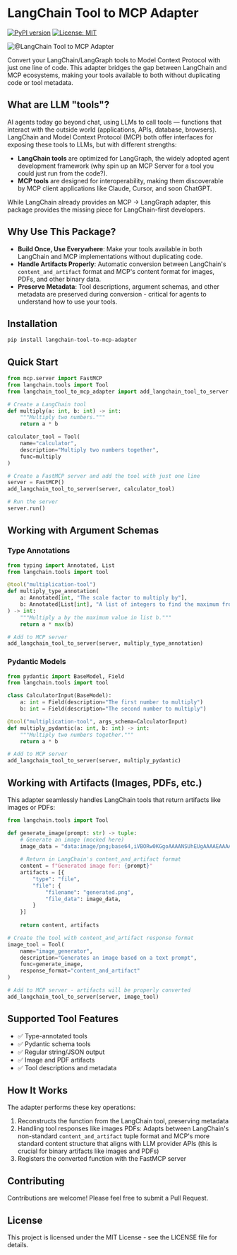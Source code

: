 # LangChain Tool to MCP Adapter

[![PyPI version](https://badge.fury.io/py/langchain-tool-to-mcp-adapter.svg)](https://badge.fury.io/py/langchain-tool-to-mcp-adapter)
[![License: MIT](https://img.shields.io/badge/License-MIT-yellow.svg)](https://opensource.org/licenses/MIT)

![@LangChain Tool to MCP Adapter](@LangChain%20Tool%20to%20MCP%20Adapter.png)

Convert your LangChain/LangGraph tools to Model Context Protocol with just one line of code. This adapter bridges the gap between LangChain and MCP ecosystems, making your tools available to both without duplicating code or tool metadata.

## What are LLM "tools"?

AI agents today go beyond chat, using LLMs to call tools — functions that interact with the outside world (applications, APIs, database, browsers). LangChain and Model Context Protocol (MCP) both offer interfaces for exposing these tools to LLMs, but with different strengths:

- **LangChain tools** are optimized for LangGraph, the widely adopted agent development framework (why spin up an MCP Server for a tool you could just run from the code?).
- **MCP tools** are designed for interoperability, making them discoverable by MCP client applications like Claude, Cursor, and soon ChatGPT.

While LangChain already provides an MCP → LangGraph adapter, this package provides the missing piece for LangChain-first developers.

## Why Use This Package?

- **Build Once, Use Everywhere**: Make your tools available in both LangChain and MCP implementations without duplicating code.
- **Handle Artifacts Properly**: Automatic conversion between LangChain's `content_and_artifact` format and MCP's content format for images, PDFs, and other binary data.
- **Preserve Metadata**: Tool descriptions, argument schemas, and other metadata are preserved during conversion - critical for agents to understand how to use your tools.

## Installation

```bash
pip install langchain-tool-to-mcp-adapter
```

## Quick Start

```python
from mcp.server import FastMCP
from langchain.tools import Tool
from langchain_tool_to_mcp_adapter import add_langchain_tool_to_server

# Create a LangChain tool
def multiply(a: int, b: int) -> int:
    """Multiply two numbers."""
    return a * b

calculator_tool = Tool(
    name="calculator",
    description="Multiply two numbers together",
    func=multiply
)

# Create a FastMCP server and add the tool with just one line
server = FastMCP()
add_langchain_tool_to_server(server, calculator_tool)

# Run the server
server.run()
```

## Working with Argument Schemas

### Type Annotations

```python
from typing import Annotated, List
from langchain.tools import tool

@tool("multiplication-tool")
def multiply_type_annotation(
    a: Annotated[int, "The scale factor to multiply by"],
    b: Annotated[List[int], "A list of integers to find the maximum from"]
) -> int:
    """Multiply a by the maximum value in list b."""
    return a * max(b)

# Add to MCP server
add_langchain_tool_to_server(server, multiply_type_annotation)
```

### Pydantic Models

```python
from pydantic import BaseModel, Field
from langchain.tools import tool

class CalculatorInput(BaseModel):
    a: int = Field(description="The first number to multiply")
    b: int = Field(description="The second number to multiply")

@tool("multiplication-tool", args_schema=CalculatorInput)
def multiply_pydantic(a: int, b: int) -> int:
    """Multiply two numbers together."""
    return a * b

# Add to MCP server
add_langchain_tool_to_server(server, multiply_pydantic)
```

## Working with Artifacts (Images, PDFs, etc.)

This adapter seamlessly handles LangChain tools that return artifacts like images or PDFs:

```python
from langchain.tools import Tool

def generate_image(prompt: str) -> tuple:
    # Generate an image (mocked here)
    image_data = "data:image/png;base64,iVBORw0KGgoAAAANSUhEUgAAAAEAAAABCAQAAAC1HAwCAAAAC0lEQVR42mNkYAAAAAYAAjCB0C8AAAAASUVORK5CYII="
    
    # Return in LangChain's content_and_artifact format
    content = f"Generated image for: {prompt}"
    artifacts = [{
        "type": "file",
        "file": {
            "filename": "generated.png",
            "file_data": image_data,
        }
    }]
    
    return content, artifacts

# Create the tool with content_and_artifact response format
image_tool = Tool(
    name="image_generator",
    description="Generates an image based on a text prompt",
    func=generate_image,
    response_format="content_and_artifact"
)

# Add to MCP server - artifacts will be properly converted
add_langchain_tool_to_server(server, image_tool)
```

## Supported Tool Features

- ✅ Type-annotated tools
- ✅ Pydantic schema tools
- ✅ Regular string/JSON output
- ✅ Image and PDF artifacts
- ✅ Tool descriptions and metadata

## How It Works

The adapter performs these key operations:
1. Reconstructs the function from the LangChain tool, preserving metadata
2. Handling tool responses like images PDFs: Adapts between LangChain's non-standard `content_and_artifact` tuple format and MCP's more standard content structure that aligns with LLM provider APIs (this is crucial for binary artifacts like images and PDFs)
3. Registers the converted function with the FastMCP server

## Contributing

Contributions are welcome! Please feel free to submit a Pull Request.

## License

This project is licensed under the MIT License - see the LICENSE file for details.
